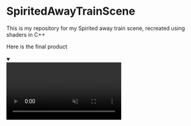 # SpiritedAwayTrainScene
This is my repository for my Spirited away train scene, recreated using shaders in C++

Here is the final product
<details open="" class="details-reset border rounded-2">
  <summary class="px-3 py-2 border-bottom">
    <svg aria-hidden="true" viewBox="0 0 16 16" version="1.1" data-view-component="true" height="16" width="16" class="octicon octicon-device-camera-video">
    <path fill-rule="evenodd" d="..."></path>
</svg>
    <span class="dropdown-caret"></span>
  </summary>

  <video src="https://github.com/user-attachments/assets/60e06096-99af-43f8-8038-8b25739e5a0b" data-canonical-src="https://github.com/user-attachments/assets/60e06096-99af-43f8-8038-8b25739e5a0b" controls="controls" muted="muted" class="d-block rounded-bottom-2 width-fit" style="max-height:640px;">

  </video>
</details>



